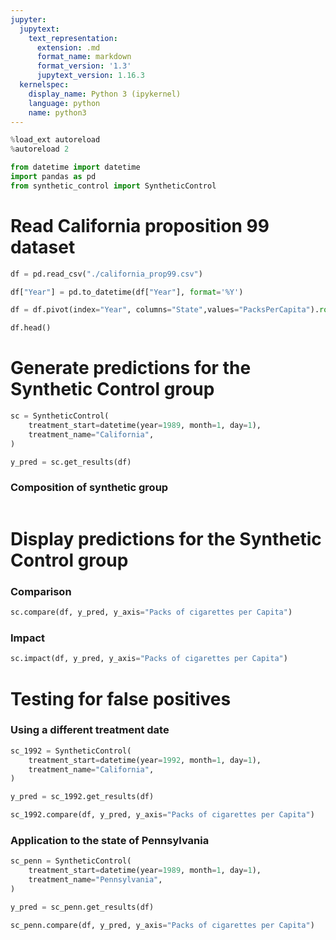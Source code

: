 ```yaml
---
jupyter:
  jupytext:
    text_representation:
      extension: .md
      format_name: markdown
      format_version: '1.3'
      jupytext_version: 1.16.3
  kernelspec:
    display_name: Python 3 (ipykernel)
    language: python
    name: python3
---
```


```python
%load_ext autoreload
%autoreload 2
```

```python
from datetime import datetime
import pandas as pd
from synthetic_control import SyntheticControl
```

# Read California proposition 99 dataset

```python
df = pd.read_csv("./california_prop99.csv")
```

```python
df["Year"] = pd.to_datetime(df["Year"], format='%Y')
```

```python
df = df.pivot(index="Year", columns="State",values="PacksPerCapita").round(1)
```

```python
df.head()
```

# Generate predictions for the Synthetic Control group

```python
sc = SyntheticControl(
    treatment_start=datetime(year=1989, month=1, day=1), 
    treatment_name="California",
)
```

```python
y_pred = sc.get_results(df)
```

### Composition of synthetic group

```python

```

# Display predictions for the Synthetic Control group


### Comparison

```python
sc.compare(df, y_pred, y_axis="Packs of cigarettes per Capita")
```

### Impact

```python
sc.impact(df, y_pred, y_axis="Packs of cigarettes per Capita")
```

# Testing for false positives


### Using a different treatment date

```python
sc_1992 = SyntheticControl(
    treatment_start=datetime(year=1992, month=1, day=1), 
    treatment_name="California",
)
```

```python
y_pred = sc_1992.get_results(df)
```

```python
sc_1992.compare(df, y_pred, y_axis="Packs of cigarettes per Capita")
```

### Application to the state of Pennsylvania 

```python
sc_penn = SyntheticControl(
    treatment_start=datetime(year=1989, month=1, day=1), 
    treatment_name="Pennsylvania",
)
```

```python
y_pred = sc_penn.get_results(df)
```

```python
sc_penn.compare(df, y_pred, y_axis="Packs of cigarettes per Capita")
```

```python

```
